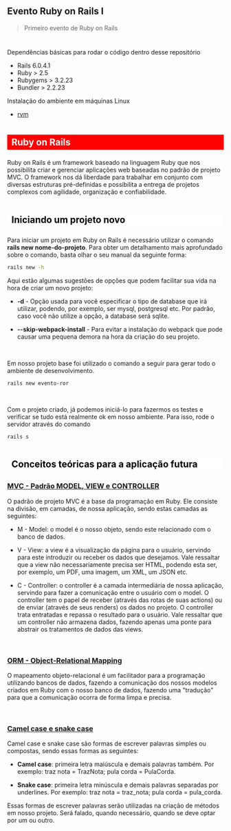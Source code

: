 ## Evento Ruby on Rails I
> Primeiro evento de Ruby on Rails

#

Dependências básicas para rodar o código dentro desse repositório

* Rails 6.0.4.1
* Ruby > 2.5
* Rubygems > 3.2.23
* Bundler > 2.2.23

Instalação do ambiente em máquinas Linux
* [rvm](http://rvm.io/rvm/install)

#

## <p style="background-color: red; color: white; padding: 5px 10px;">Ruby on Rails</p>

Ruby on Rails é um framework baseado na linguagem Ruby que nos possibilita criar e gerenciar aplicações web baseadas no padrão de projeto MVC. O framework nos dá liberdade para trabalhar em conjunto com diversas estruturas pré-definidas e possibilita a entrega de projetos complexos com agilidade, organização e confiabilidade.

#

## <p style="background-color: white; color: black; padding: 5px 10px;">Iniciando um projeto novo</p>

Para iniciar um projeto em Ruby on Rails é necessário utilizar o comando **rails new nome-do-projeto**. Para obter um detalhamento mais aprofundado sobre o comando, basta olhar o seu manual da seguinte forma:

```bash
rails new -h
```

Aqui estão algumas sugestões de opções que podem facilitar sua vida na hora de criar um novo projeto:

* **-d** - Opção usada para você especificar o tipo de database que irá utilizar, podendo, por exemplo, ser mysql, postgresql etc. Por padrão, caso você não utilize a opção, a database será sqlite.

* **--skip-webpack-install** - Para evitar a instalação do webpack que pode causar uma pequena demora na hora da criação do seu projeto.

<br>

Em nosso projeto base foi utilizado o comando a seguir para gerar todo o ambiente de desenvolvimento.

```
rails new evento-ror
```

<br>

Com o projeto criado, já podemos iniciá-lo para fazermos os testes e verificar se tudo está realmente ok em nosso ambiente. Para isso, rode o servidor através do comando

```
rails s
```

#

## <p style="background-color: white; color: black; padding: 5px 10px;">Conceitos teóricas para a aplicação futura</p>

### <u>MVC - Padrão MODEL, VIEW e CONTROLLER</u>
O padrão de projeto MVC é a base da programação em Ruby. Ele consiste na divisão, em camadas, de nossa aplicação, sendo estas camadas as seguintes:

* M - Model: o model é o nosso objeto, sendo este relacionado com o banco de dados.

* V - View: a view é a visualização da página para o usuário, servindo para este introduzir ou receber os dados que desejamos. Vale ressaltar que a view não necessariamente precisa ser HTML, podendo esta ser, por exemplo, um PDF, uma imagem, um XML, um JSON etc.

* C - Controller: o controller é a camada intermediária de nossa aplicação, servindo para fazer a comunicação entre o usuário com o model. O controller tem o papel de receber (através das rotas de suas actions) ou de enviar (através de seus renders) os dados no projeto. O controller trata entratadas e repassa o resultado para o usuário. Vale ressaltar que um controller não armazena dados, fazendo apenas uma ponte para abstrair os tratamentos de dados das views.

<br>

### <u>ORM - Object-Relational Mapping</u>
O mapeamento objeto-relacional é um facilitador para a programação utilizando bancos de dados, fazendo a comunicação dos nossos modelos criados em Ruby com o nosso banco de dados, fazendo uma "tradução" para que a comunicação ocorra de forma limpa e precisa.

<br>

### <u>Camel case e snake case</u>
Camel case e snake case são formas de escrever palavras simples ou compostas, sendo essas formas as seguintes:

* **Camel case**: primeira letra maiúscula e demais palavras também. Por exemplo: traz nota = TrazNota; pula corda = PulaCorda.

* **Snake case**: primeira letra minúscula e demais palavras separadas por underlines. Por exemplo: traz nota = traz_nota; pula corda = pula_corda.

Essas formas de escrever palavras serão utilizadas na criação de métodos em nosso projeto. Será falado, quando necessário, quando se deve optar por um ou outro.
